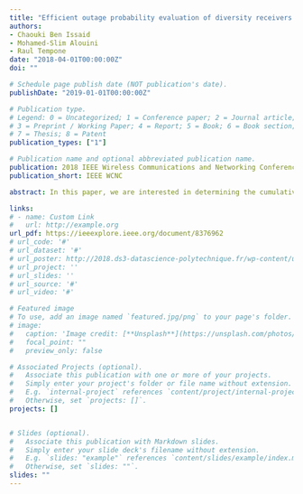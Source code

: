 ```yaml
---
title: "Efficient outage probability evaluation of diversity receivers over α-μ fading channels"
authors:
- Chaouki Ben Issaid
- Mohamed-Slim Alouini
- Raul Tempone
date: "2018-04-01T00:00:00Z"
doi: ""

# Schedule page publish date (NOT publication's date).
publishDate: "2019-01-01T00:00:00Z"

# Publication type.
# Legend: 0 = Uncategorized; 1 = Conference paper; 2 = Journal article;
# 3 = Preprint / Working Paper; 4 = Report; 5 = Book; 6 = Book section;
# 7 = Thesis; 8 = Patent
publication_types: ["1"]

# Publication name and optional abbreviated publication name.
publication: 2018 IEEE Wireless Communications and Networking Conference (WCNC)
publication_short: IEEE WCNC

abstract: In this paper, we are interested in determining the cumulative distribution function of the sum of α - μ random variables in the setting of rare event simulations. To this end, we present an efficient importance sampling estimator. The main result of this work is the bounded relative error property of the proposed estimator. This result is used to accurately estimate the outage probability of multibranch maximum ratio combining and equal gain diversity receivers over α-μ fading channels. Selected numerical simulations are discussed to show the robustness of our estimator compared to naive Monte Carlo.

links:
# - name: Custom Link
#   url: http://example.org
url_pdf: https://ieeexplore.ieee.org/document/8376962
# url_code: '#'
# url_dataset: '#'
# url_poster: http://2018.ds3-datascience-polytechnique.fr/wp-content/uploads/2018/06/DS3-342.pdf
# url_project: ''
# url_slides: ''
# url_source: '#'
# url_video: '#'

# Featured image
# To use, add an image named `featured.jpg/png` to your page's folder.
# image:
#   caption: 'Image credit: [**Unsplash**](https://unsplash.com/photos/pLCdAaMFLTE)'
#   focal_point: ""
#   preview_only: false

# Associated Projects (optional).
#   Associate this publication with one or more of your projects.
#   Simply enter your project's folder or file name without extension.
#   E.g. `internal-project` references `content/project/internal-project/index.md`.
#   Otherwise, set `projects: []`.
projects: []


# Slides (optional).
#   Associate this publication with Markdown slides.
#   Simply enter your slide deck's filename without extension.
#   E.g. `slides: "example"` references `content/slides/example/index.md`.
#   Otherwise, set `slides: ""`.
slides: ""
---
```

